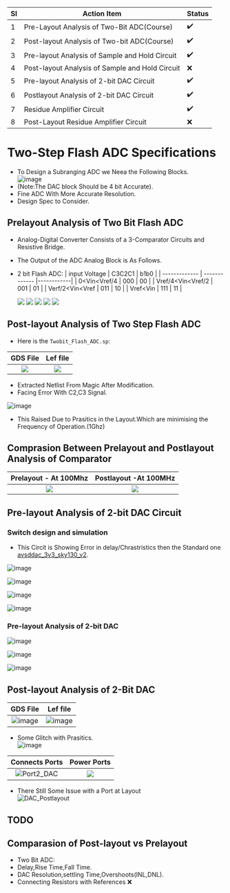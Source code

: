 
|SI|Action Item|Status|
|--|-----------|------|
|1 |Pre-Layout Analysis of Two-Bit ADC(Course)|:heavy_check_mark:|
|2 |Post-layout Analysis of Two-bit ADC(Course)|:heavy_check_mark:|
|3 |Pre-layout Analysis of Sample and Hold Circuit|:heavy_check_mark:|
|4 |Post-layout Analysis of Sample and Hold Circuit|:x:|
|5 |Pre-layout Analysis of 2-bit DAC Circuit|:heavy_check_mark:|
|6 |Postlayout Analysis of 2-bit DAC Circuit|:heavy_check_mark:|
|7 |Residue Amplifier Circuit|:heavy_check_mark:|
|8 |Post-Layout Residue Amplifier Circuit|:x:|
# Two-Step Flash ADC Specifications
- To Design a Subranging ADC we Neea the Following Blocks.<br/>
![image](https://user-images.githubusercontent.com/53760504/230632429-7ce61585-d8c8-447d-b613-2210b05f7771.png)
- (Note:The DAC block Should be 4 bit Accurate).<br/>
- Fine ADC With More Accurate Resolution.<br/>
- Design Spec to Consider.<br/>
## Prelayout Analysis of Two Bit Flash ADC
- Analog-Digital Converter Consists of a 3-Comparator Circuits and Resistive Bridge.<br/>
- The Output of the ADC Analog Block is As Follows.<br/>
 - 2 bit Flash ADC:
    | input Voltage      |    C3C2C1     |   b1b0     |
    | -------------      | ------------- |------------|
    | 0<Vin<Vref/4       |     000       |    00      |
    | Vref/4<Vin<Vref/2  |     001       |    01      |
    | Verf/2<Vin<Vref    |     011       |    10      |
    | Vref<Vin           |     111       |    11      |
    
    <p align="centre">
    <img weigth="400"src="https://user-images.githubusercontent.com/53760504/229358700-3198e0ef-5d59-41c2-acb1-73f0764a5eb6.png">
    <img weigth="400" src="https://user-images.githubusercontent.com/53760504/229436323-0d16a1ea-0ea6-4b6b-a45d-558074c01b60.png">
    <img weigth="400" src="https://user-images.githubusercontent.com/53760504/229369963-8b3db435-6217-4dcb-aeb9-7c747c696281.png">
    <img weigth="400" src="https://user-images.githubusercontent.com/53760504/229370159-a1e8dc35-0a3b-4f3b-8f47-8d05a475c1db.png">
    <img weight="400" src="https://user-images.githubusercontent.com/53760504/229433384-8cf98706-db26-4820-8a05-50502c4ab8ac.png">
    </p>
## Post-layout Analysis of Two Step Flash ADC
- Here is the `Twobit_Flash_ADC.sp`:


|     GDS File              |      Lef file              |
:--------------------------:|:---------------------------:
![](https://user-images.githubusercontent.com/53760504/229450299-0e53d175-7936-45b2-b091-6970d7b2acaa.png)|![](https://user-images.githubusercontent.com/53760504/229450795-ed898059-067f-43f1-bb7d-b16b9c003d08.png)

- Extracted Netlist From Magic After Modification.<br/>
- Facing Error With C2,C3 Signal.

![image](https://user-images.githubusercontent.com/53760504/229669659-0cb87aea-770e-42aa-8910-929699524425.png)

- This Raised Due to Prasitics in the Layout.Which are minimising the Frequency of Operation.(1Ghz)
## Comprasion Between Prelayout and Postlayout Analysis of Comparator
| Prelayout - At 100Mhz         |  Postlayout -At 100MHz   |
:------------------------------:|:-------------------------:
![](https://user-images.githubusercontent.com/53760504/229501982-af092483-b829-4ae2-ba3e-de7be7ca5782.png)|![](https://user-images.githubusercontent.com/53760504/229668911-a8102aa3-575f-4c18-84c9-8a4c0510d17b.png)


## Pre-layout Analysis of 2-bit DAC Circuit
### Switch design and simulation
- This Circit is Showing Error in delay/Chrastristics then the Standard one [avsddac_3v3_sky130_v2](https://github.com/vsdip/avsddac_3v3_sky130_v2).

![image](https://user-images.githubusercontent.com/53760504/230348712-f62cac16-8778-417e-9afa-841c401384ec.png)

![image](https://user-images.githubusercontent.com/53760504/230353711-efa6087f-02ec-4065-9548-f1b4b9901d8d.png)

![image](https://user-images.githubusercontent.com/53760504/230354559-0a6c46a2-8628-4a9e-84e4-6839a95df71a.png)

![image](https://user-images.githubusercontent.com/53760504/230355148-095b8ec8-8b10-446a-9d0e-6669281945fe.png)

### Pre-layout Analysis of 2-bit DAC
![image](https://user-images.githubusercontent.com/53760504/230355866-d213229a-e940-4a10-8ef2-2496cc1a476a.png)

![image](https://user-images.githubusercontent.com/53760504/230358961-a0810c32-f132-49af-9e31-759d7c89cfec.png)

![image](https://user-images.githubusercontent.com/53760504/230359140-06357322-ee91-49ef-8cc0-4ffa1a5d212f.png)

## Post-layout Analysis of 2-Bit DAC
|     GDS File              |      Lef file              |
:--------------------------:|:---------------------------:
![image](https://user-images.githubusercontent.com/53760504/230377361-f92fcfca-6570-4fac-9392-fc665c95cb12.png)|![image](https://user-images.githubusercontent.com/53760504/230377449-94aaf218-33e0-4125-9bc2-564691013471.png)
- Some Glitch with Prasitics.<br/>
![image](https://user-images.githubusercontent.com/53760504/230375996-880ba0c6-4103-42f3-a24e-5be9223ff4da.png)

|      Connects Ports          |      Power Ports           |
:-----------------------------:|:---------------------------:
![Port2_DAC](https://user-images.githubusercontent.com/53760504/230708022-21d6c9b6-4ffc-4efc-a6df-cc23f52080b5.png)|![](https://user-images.githubusercontent.com/53760504/230707936-1a9dbf1a-59af-4f26-b7a9-941e191d92f2.png)

- There Still Some Issue with a Port at Layout<br/>
![DAC_Postlayout](https://user-images.githubusercontent.com/53760504/230708168-0e9198fc-88dd-4aa4-bb16-a24332375716.png)
## TODO
## Comparasion of Post-layout vs Prelayout
- Two Bit ADC:
- Delay,Rise Time,Fall Time.
- DAC Resolution,settling Time,Overshoots(INL,DNL).
- Connecting Resistors with References :x:
